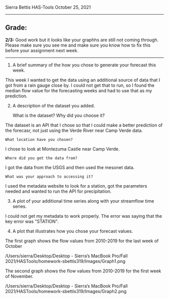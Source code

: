 Sierra Bettis
HAS-Tools
October 25, 2021

____________
## Grade:
**2/3:** Good work but it looks like your graphhs are still not coming through.  Please make sure you see me and make sure you know how to fix this before your assignment next week. 
____________


1. A brief summary of the how you chose to generate your forecast this week.

This week I wanted to get the data using an additional source of data that I got from a rain gauge close by. I could not get that to run, so I found the median flow value for the forecasting weeks and had to use that as my prediction.

2. A description of the dataset you added.

    What is the dataset? Why did you choose it?

The dataset is an API that I chose so that I could make a better prediction of the forecasr, not just using the Verde River near Camp Verde data.

    What location have you chosen?

I chose to look at Montezuma Castle near Camp Verde.

    Where did you get the data from?

I got the data from the USGS and then used the mesonet data.

    What was your approach to accessing it?

I used the metadata website to look for a station, got the parameters needed and wanted to run the API for precipitation.

3. A plot of your additional time series along with your streamflow time series.

I could not get my metadata to work properly. The error was saying that the key error was "STATION".

4. A plot that illustrates how you chose your forecast values.

The first graph shows the flow values from 2010-2019 for the last week of October

/Users/sierra/Desktop/Desktop - Sierra’s MacBook Pro/Fall 2021/HASTools/homework-sbettis319/Images/Graph1.png

The second graph shows the flow values from 2010-2019 for the first week of November.  

/Users/sierra/Desktop/Desktop - Sierra’s MacBook Pro/Fall 2021/HASTools/homework-sbettis319/Images/Graph2.png
